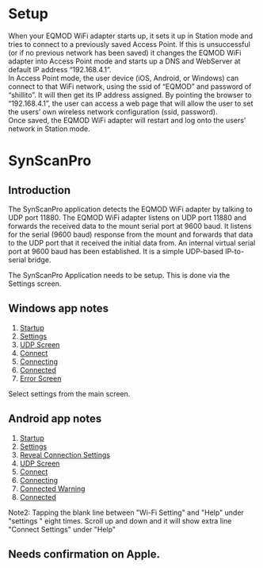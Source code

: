 # Setup

When your EQMOD WiFi adapter starts up, it sets it up in Station mode and tries to connect to a previously saved Access Point. If this is unsuccessful (or if no previous network has been saved) it changes the EQMOD WiFi adapter into Access Point mode and starts up a DNS and WebServer at default IP address “192.168.4.1”.  
In Access Point mode, the user device (iOS, Android, or Windows) can connect to that WiFi network, using the ssid of “EQMOD” and password of “shillito”. It will then get its IP address assigned. By pointing the browser to “192.168.4.1”, the user can access a web page that will allow the user to set the users’ own wireless network configuration (ssid, password).  
Once saved, the EQMOD WiFi adapter will restart and log onto the users’ network in Station mode.  

# SynScanPro

## Introduction 

The SynScanPro application detects the EQMOD WiFi adapter by talking to UDP port 11880. The EQMOD WiFi adapter listens on UDP port 11880 and forwards the received data to the mount serial port at 9600 baud. It listens for the serial (9600 baud) response from the mount and forwards that data to the UDP port that it received the initial data from. An internal virtual serial port at 9600 baud has been established. It is a simple UDP-based IP-to-serial bridge.

The SynScanPro Application needs to be setup. This is done via the Settings screen.
## Windows app notes

1. [Startup](https://github.com/ozarchie/EQMOD-WiFi/blob/master/Documentation/images/EQMODWiFiAndroid-1.png)   
2. [Settings](https://github.com/ozarchie/EQMOD-WiFi/blob/master/Documentation/images/EQMODWiFiAndroid-2.png)  
3. [UDP Screen](https://github.com/ozarchie/EQMOD-WiFi/blob/master/Documentation/images/EQMODWiFiAndroid-3.png)  
4. [Connect](https://github.com/ozarchie/EQMOD-WiFi/blob/master/Documentation/images/EQMODWiFiAndroid-4.png) 
5. [Connecting](https://github.com/ozarchie/EQMOD-WiFi/blob/master/Documentation/images/EQMODWiFiAndroid-5.png)   
6. [Connected](https://github.com/ozarchie/EQMOD-WiFi/blob/master/Documentation/images/EQMODWiFiAndroid-6.png) 
7. [Error Screen](https://github.com/ozarchie/EQMOD-WiFi/blob/master/Documentation/images/EQMODWiFiAndroid-7.png) 

Select settings from the main screen.

## Android app notes
1. [Startup](https://github.com/ozarchie/EQMOD-WiFi/blob/master/Documentation/images/EQMODWiFiWin-1.png) 
2. [Settings](github.com/ozarchie/EQMOD-WiFi/blob/master/Documentation/images/EQMODWiFiAndroid-2.png)
3. [Reveal Connection Settings](github.com/ozarchie/EQMOD-WiFi/blob/master/Documentation/images/EQMODWiFiAndroid-3.png)
4. [UDP Screen](github.com/ozarchie/EQMOD-WiFi/blob/master/Documentation/images/EQMODWiFiAndroid-4.png)
5. [Connect](github.com/ozarchie/EQMOD-WiFi/blob/master/Documentation/images/EQMODWiFiAndroid-5.png)
6. [Connecting](github.com/ozarchie/EQMOD-WiFi/blob/master/Documentation/images/EQMODWiFiAndroid-6.png)
7. [Connected Warning](github.com/ozarchie/EQMOD-WiFi/master/Documentation/tree/images/EQMODWiFiAndroid-7.png)
8. [Connected](github.com/ozarchie/EQMOD-WiFi/master/Documentation/tree/images/EQMODWiFiAndroid-8.png)

Note2: Tapping the blank line between "Wi-Fi Setting" and "Help" under "settings " eight times. Scroll up and down and it will show extra line "Connect Settings" under "Help"

## Needs confirmation on Apple.
